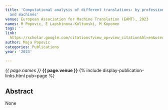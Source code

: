 ```yaml
---
title: 'Computational analysis of different translations: by professionals, students
  and machines'
venue: European Association for Machine Translation (EAMT), 2023
names: M Popovic, E Lapshinova-Koltunski, M Koponen
tags: ''
link: 
  https://scholar.google.com/citations?view_op=view_citation&hl=en&user=KdAV2Y0AAAAJ&pagesize=4&sortby=pubdate&citation_for_view=KdAV2Y0AAAAJ:tKAzc9rXhukC
author: Maja Popovic
categories: Publications
year: '2023'

---
```


*{{ page.names }}*
**{{ page.venue }}**
{% include display-publication-links.html pub=page %}
## Abstract

None